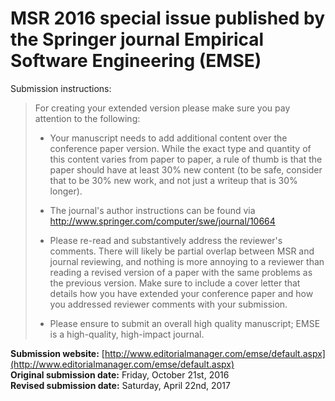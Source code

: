 # MSR 2016 special issue published by the Springer journal Empirical Software Engineering (EMSE)

Submission instructions:

>For creating your extended version please make sure you pay attention to the following: 
>
>* Your manuscript needs to add additional content over the conference paper version. While the exact type and quantity of this content varies from paper to paper, a rule of thumb is that the paper should have at least 30% new content (to be safe, consider that to be 30% new work, and not just a writeup that is 30% longer). 
>
>* The journal's author instructions can be found via http://www.springer.com/computer/swe/journal/10664 
>
>* Please re-read and substantively address the reviewer's comments. There will likely be partial overlap between MSR and journal reviewing, and nothing is more annoying to a reviewer than reading a revised version of a paper with the same problems as the previous version. Make sure to include a cover letter that details how you have extended your conference paper and how you addressed reviewer comments with your submission. 
>
>* Please ensure to submit an overall high quality manuscript; EMSE is a high-quality, high-impact journal.

**Submission website:** [http://www.editorialmanager.com/emse/default.aspx](http://www.editorialmanager.com/emse/default.aspx)  
**Original submission date:** Friday, October 21st, 2016  
**Revised submission date:** Saturday, April 22nd, 2017  

